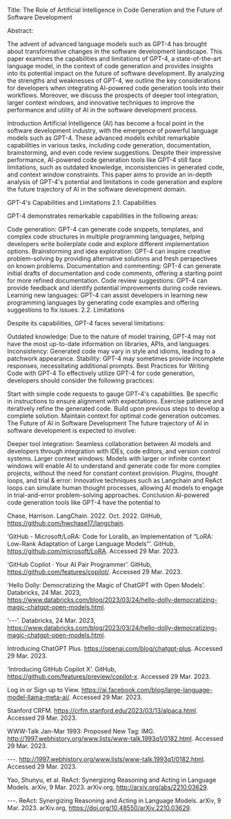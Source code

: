 Title: The Role of Artificial Intelligence in Code Generation and the Future of Software Development

Abstract:

The advent of advanced language models such as GPT-4 has brought about transformative changes in the software development landscape. This paper examines the capabilities and limitations of GPT-4, a state-of-the-art language model, in the context of code generation and provides insights into its potential impact on the future of software development. By analyzing the strengths and weaknesses of GPT-4, we outline the key considerations for developers when integrating AI-powered code generation tools into their workflows. Moreover, we discuss the prospects of deeper tool integration, larger context windows, and innovative techniques to improve the performance and utility of AI in the software development process.

Introduction
Artificial Intelligence (AI) has become a focal point in the software development industry, with the emergence of powerful language models such as GPT-4. These advanced models exhibit remarkable capabilities in various tasks, including code generation, documentation, brainstorming, and even code review suggestions. Despite their impressive performance, AI-powered code generation tools like GPT-4 still face limitations, such as outdated knowledge, inconsistencies in generated code, and context window constraints. This paper aims to provide an in-depth analysis of GPT-4's potential and limitations in code generation and explore the future trajectory of AI in the software development domain.

GPT-4's Capabilities and Limitations
2.1. Capabilities

GPT-4 demonstrates remarkable capabilities in the following areas:

Code generation: GPT-4 can generate code snippets, templates, and complex code structures in multiple programming languages, helping developers write boilerplate code and explore different implementation options.
Brainstorming and idea exploration: GPT-4 can inspire creative problem-solving by providing alternative solutions and fresh perspectives on known problems.
Documentation and commenting: GPT-4 can generate initial drafts of documentation and code comments, offering a starting point for more refined documentation.
Code review suggestions: GPT-4 can provide feedback and identify potential improvements during code reviews.
Learning new languages: GPT-4 can assist developers in learning new programming languages by generating code examples and offering suggestions to fix issues.
2.2. Limitations

Despite its capabilities, GPT-4 faces several limitations:

Outdated knowledge: Due to the nature of model training, GPT-4 may not have the most up-to-date information on libraries, APIs, and languages.
Inconsistency: Generated code may vary in style and idioms, leading to a patchwork appearance.
Stability: GPT-4 may sometimes provide incomplete responses, necessitating additional prompts.
Best Practices for Writing Code with GPT-4
To effectively utilize GPT-4 for code generation, developers should consider the following practices:

Start with simple code requests to gauge GPT-4's capabilities.
Be specific in instructions to ensure alignment with expectations.
Exercise patience and iteratively refine the generated code.
Build upon previous steps to develop a complete solution.
Maintain context for optimal code generation outcomes.
The Future of AI in Software Development
The future trajectory of AI in software development is expected to involve:

Deeper tool integration: Seamless collaboration between AI models and developers through integration with IDEs, code editors, and version control systems.
Larger context windows: Models with larger or infinite context windows will enable AI to understand and generate code for more complex projects, without the need for constant context provision.
Plugins, thought loops, and trial & error: Innovative techniques such as Langchain and ReAct loops can simulate human thought processes, allowing AI models to engage in trial-and-error problem-solving approaches.
Conclusion
AI-powered code generation tools like GPT-4 have the potential to

Chase, Harrison. LangChain. 2022. Oct. 2022. GitHub, https://github.com/hwchase17/langchain.

‘GitHub - Microsoft/LoRA: Code for Loralib, an Implementation of “LoRA: Low-Rank Adaptation of Large Language Models”’. GitHub, https://github.com/microsoft/LoRA. Accessed 29 Mar. 2023.

‘GitHub Copilot · Your AI Pair Programmer’. GitHub, https://github.com/features/copilot/. Accessed 29 Mar. 2023.

‘Hello Dolly: Democratizing the Magic of ChatGPT with Open Models’. Databricks, 24 Mar. 2023, https://www.databricks.com/blog/2023/03/24/hello-dolly-democratizing-magic-chatgpt-open-models.html.

‘---’. Databricks, 24 Mar. 2023, https://www.databricks.com/blog/2023/03/24/hello-dolly-democratizing-magic-chatgpt-open-models.html.

Introducing ChatGPT Plus. https://openai.com/blog/chatgpt-plus. Accessed 29 Mar. 2023.

‘Introducing GitHub Copilot X’. GitHub, https://github.com/features/preview/copilot-x. Accessed 29 Mar. 2023.

Log in or Sign up to View. https://ai.facebook.com/blog/large-language-model-llama-meta-ai/. Accessed 29 Mar. 2023.

Stanford CRFM. https://crfm.stanford.edu/2023/03/13/alpaca.html. Accessed 29 Mar. 2023.

WWW-Talk Jan-Mar 1993: Proposed New Tag: IMG. http://1997.webhistory.org/www.lists/www-talk.1993q1/0182.html. Accessed 29 Mar. 2023.

---. http://1997.webhistory.org/www.lists/www-talk.1993q1/0182.html. Accessed 29 Mar. 2023.

Yao, Shunyu, et al. ReAct: Synergizing Reasoning and Acting in Language Models. arXiv, 9 Mar. 2023. arXiv.org, http://arxiv.org/abs/2210.03629.

---. ReAct: Synergizing Reasoning and Acting in Language Models. arXiv, 9 Mar. 2023. arXiv.org, https://doi.org/10.48550/arXiv.2210.03629.
